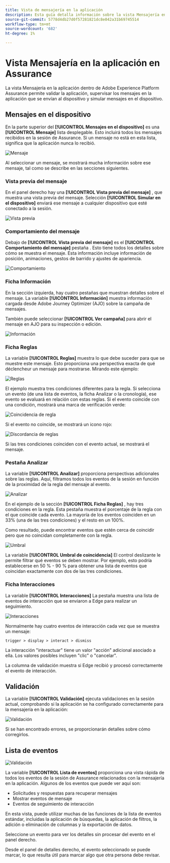 ```yaml
---
title: Vista de mensajería en la aplicación
description: Esta guía detalla información sobre la vista Mensajería en la aplicación en Adobe Experience Platform Assurance.
source-git-commit: 5778d4db27d0f57281821dc8e042a31b69745514
workflow-type: tm+mt
source-wordcount: '682'
ht-degree: 1%

---
```



# Vista Mensajería en la aplicación en Assurance

La vista Mensajería en la aplicación dentro de Adobe Experience Platform Assurance permite validar la aplicación, supervisar los mensajes en la aplicación que se envían al dispositivo y simular mensajes en el dispositivo.

## Mensajes en el dispositivo

En la parte superior del **[!UICONTROL Mensajes en el dispositivo]** es una **[!UICONTROL Mensaje]** lista desplegable. Esto incluirá todos los mensajes recibidos en la sesión de Assurance. Si un mensaje no está en esta lista, significa que la aplicación nunca lo recibió.

![Mensaje](./images/in-app-messaging/message.png)

Al seleccionar un mensaje, se mostrará mucha información sobre ese mensaje, tal como se describe en las secciones siguientes.

### Vista previa del mensaje

En el panel derecho hay una **[!UICONTROL Vista previa del mensaje]** , que muestra una vista previa del mensaje. Selección **[!UICONTROL Simular en el dispositivo]** enviará ese mensaje a cualquier dispositivo que esté conectado a la sesión.

![Vista previa](./images/in-app-messaging/preview.png)

### Comportamiento del mensaje

Debajo de **[!UICONTROL Vista previa del mensaje]** es el **[!UICONTROL Comportamiento del mensaje]** pestaña . Esto tiene todos los detalles sobre cómo se muestra el mensaje. Esta información incluye información de posición, animaciones, gestos de barrido y ajustes de apariencia.

![Comportamiento](./images/in-app-messaging/gestures.png)

### Ficha Información

En la sección izquierda, hay cuatro pestañas que muestran detalles sobre el mensaje. La variable **[!UICONTROL Información]** muestra información cargada desde Adobe Journey Optimizer (AJO) sobre la campaña de mensajes.

También puede seleccionar **[!UICONTROL Ver campaña]** para abrir el mensaje en AJO para su inspección o edición.

![Información](./images/in-app-messaging/info.png)

### Ficha Reglas

La variable **[!UICONTROL Reglas]** muestra lo que debe suceder para que se muestre este mensaje. Esto proporciona una perspectiva exacta de qué déclencheur un mensaje para mostrarse. Mirando este ejemplo:

![Reglas](./images/in-app-messaging/rules.png)

El ejemplo muestra tres condiciones diferentes para la regla. Si selecciona un evento (de una lista de eventos, la ficha Analizar o la cronología), ese evento se evaluará en relación con estas reglas. Si el evento coincide con una condición, mostrará una marca de verificación verde:

![Coincidencia de regla](./images/in-app-messaging/rule-match.png)

Si el evento no coincide, se mostrará un icono rojo:

![Discordancia de reglas](./images/in-app-messaging/rule-mismatch.png)

Si las tres condiciones coinciden con el evento actual, se mostrará el mensaje.

### Pestaña Analizar

La variable **[!UICONTROL Analizar]** proporciona perspectivas adicionales sobre las reglas. Aquí, filtramos todos los eventos de la sesión en función de la proximidad de la regla del mensaje al evento.

![Analizar](./images/in-app-messaging/analyze.png)

En el ejemplo de la sección **[!UICONTROL Ficha Reglas]** , hay tres condiciones en la regla. Esta pestaña muestra el porcentaje de la regla con el que coincide cada evento. La mayoría de los eventos coinciden en un 33% (una de las tres condiciones) y el resto en un 100%.

Como resultado, puede encontrar eventos que estén cerca de coincidir pero que no coincidan completamente con la regla.

![Umbral](./images/in-app-messaging/threshold.png)

La variable **[!UICONTROL Umbral de coincidencia]** El control deslizante le permite filtrar qué eventos se deben mostrar. Por ejemplo, esto podría establecerse en 50 % - 90 % para obtener una lista de eventos que coincidan exactamente con dos de las tres condiciones.

### Ficha Interacciones

La variable **[!UICONTROL Interacciones]** La pestaña muestra una lista de eventos de interacción que se enviaron a Edge para realizar un seguimiento.

![Interacciones](./images/in-app-messaging/interactions.png)

Normalmente hay cuatro eventos de interacción cada vez que se muestra un mensaje:

```
trigger > display > interact > dismiss
```

La interacción &quot;interactuar&quot; tiene un valor &quot;acción&quot; adicional asociado a ella. Los valores posibles incluyen &quot;clic&quot; o &quot;cancelar&quot;.

La columna de validación muestra si Edge recibió y procesó correctamente el evento de interacción.

## Validación

La variable **[!UICONTROL Validación]** ejecuta validaciones en la sesión actual, comprobando si la aplicación se ha configurado correctamente para la mensajería en la aplicación:

![Validación](./images/in-app-messaging/validation.png)

Si se han encontrado errores, se proporcionarán detalles sobre cómo corregirlos.

## Lista de eventos

![Validación](./images/in-app-messaging/event-list.png)

La variable **[!UICONTROL Lista de eventos]** proporciona una vista rápida de todos los eventos de la sesión de Assurance relacionados con la mensajería en la aplicación. Algunos de los eventos que puede ver aquí son:

* Solicitudes y respuestas para recuperar mensajes
* Mostrar eventos de mensaje
* Eventos de seguimiento de interacción

En esta vista, puede utilizar muchas de las funciones de la lista de eventos estándar, incluidas la aplicación de búsquedas, la aplicación de filtros, la adición o eliminación de columnas y la exportación de datos.

Seleccione un evento para ver los detalles sin procesar del evento en el panel derecho.

Desde el panel de detalles derecho, el evento seleccionado se puede marcar, lo que resulta útil para marcar algo que otra persona debe revisar.
